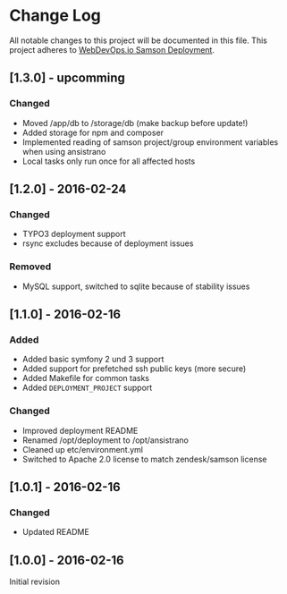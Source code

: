 # Change Log
All notable changes to this project will be documented in this file.
This project adheres to [WebDevOps.io Samson Deployment](https://github.com/webdevops/samson-deployment).

## [1.3.0] - upcomming
### Changed
- Moved /app/db to /storage/db (make backup before update!)
- Added storage for npm and composer
- Implemented reading of samson project/group environment variables when using ansistrano
- Local tasks only run once for all affected hosts

## [1.2.0] - 2016-02-24
### Changed
- TYPO3 deployment support 
- rsync excludes because of deployment issues

### Removed
- MySQL support, switched to sqlite because of stability issues

## [1.1.0] - 2016-02-16
### Added
- Added basic symfony 2 und 3 support
- Added support for prefetched ssh public keys (more secure) 
- Added Makefile for common tasks
- Added `DEPLOYMENT_PROJECT` support

### Changed
- Improved deployment README
- Renamed /opt/deployment to /opt/ansistrano
- Cleaned up etc/environment.yml
- Switched to Apache 2.0 license to match zendesk/samson license

## [1.0.1] - 2016-02-16
### Changed
- Updated README

## [1.0.0] - 2016-02-16
Initial revision
